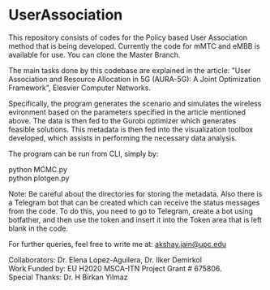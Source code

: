# UserAssociation
This repository consists of codes for the Policy based User Association method that is being developed. Currently the code for mMTC and eMBB is available for use. You can clone the Master Branch. 

The main tasks done by this codebase are explained in the article: "User Association and Resource Allocation in 5G (AURA-5G): A Joint Optimization Framework", Elesvier Computer Networks. 

Specifically, the program generates the scenario and simulates the wireless evironment based on the parameters specified in the article mentioned above. The data is then fed to the Gurobi optimizer which generates feasible solutions. This metadata is then fed into the visualization toolbox developed, which assists in performing the necessary data analysis. 

The program can be run from CLI, simply by: 

python MCMC.py <br/>
python plotgen.py

Note: Be careful about the directories for storing the metadata. Also there is a Telegram bot that can be created which can receive the status messages from the code. To do this, you need to go to Telegram, create a bot using botfather, and then use the token and insert it into the Token area that is left blank in the code. 

For further queries, feel free to write me at: akshay.jain@upc.edu

Collaborators: Dr. Elena Lopez-Aguilera, Dr. Ilker Demirkol <br/>
Work Funded by: EU H2020 MSCA-ITN Project Grant # 675806. <br/>
Special Thanks: Dr. H Birkan Yilmaz
